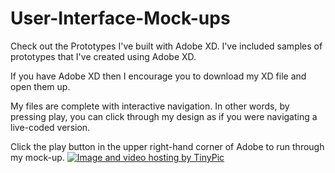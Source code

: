 # User-Interface-Mock-ups
Check out the Prototypes I've built with Adobe XD. I've included samples of prototypes that I've created using Adobe XD. 
<p> 
If you have Adobe XD then I encourage you to download my XD file and open them up. 
<p>
My files are complete with interactive navigation. In other words, by pressing play, you can click through my design as if you were navigating a live-coded version. 
<p>
Click the play button in the upper right-hand corner of Adobe to run through my mock-up. <a href="http://tinypic.com?ref=bi2u1k" target="_blank"><img src="http://i64.tinypic.com/bi2u1k.jpg" border="0" alt="Image and video hosting by TinyPic"></a>
